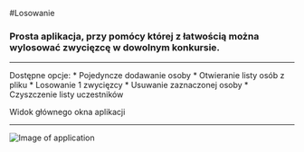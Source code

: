 #Losowanie
<h3> Prosta aplikacja, przy pomócy której z łatwością można wylosować zwycięzcę w dowolnym konkursie. </h3>
<hr>
Dostępne opcje:
* Pojedyncze dodawanie osoby
* Otwieranie listy osób z pliku
* Losowanie 1 zwycięzcy
* Usuwanie zaznaczonej osoby
* Czyszczenie listy uczestników

Widok głównego okna aplikacji
<hr>
<p align="center">
  
![Image of application](https://i.imgur.com/WdpRe0k.png) 

</p>
